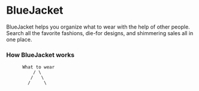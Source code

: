 # BlueJacket

BlueJacket helps you organize what to wear with the help of other people. Search all the favorite fashions, die-for designs, and shimmering sales all in one place.

### How BlueJacket works

          What to wear
              / \
             /   \
            /     \
